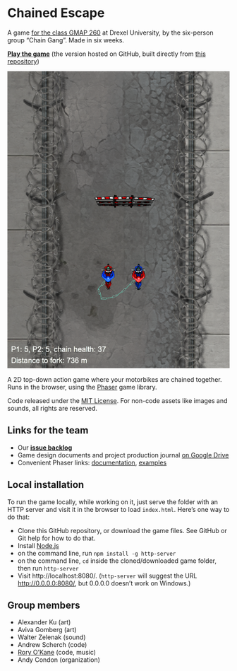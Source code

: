 # Chained Escape

A game [for the class GMAP 260](https://sites.google.com/site/drexelgames/courses/digm-260/homework-assignments/homeworkweek5) at Drexel University, by the six-person group “Chain Gang”. Made in six weeks.

**[Play the game](http://drexel-gmap-260-chain-gang.github.io/chained-escape/)** (the version hosted on GitHub, built directly from [this repository](https://github.com/drexel-gmap-260-chain-gang/chained-escape))

[![gameplay screenshot](images/gameplay-screenshot.png)](http://drexel-gmap-260-chain-gang.github.io/chained-escape/)

A 2D top-down action game where your motorbikes are chained together. Runs in the browser, using the [Phaser](http://phaser.io/) game library.

Code released under the [MIT License](http://opensource.org/licenses/MIT). For non-code assets like images and sounds, all rights are reserved.

## Links for the team

- Our **[issue backlog](https://waffle.io/drexel-gmap-260-chain-gang/chained-escape)**
- Game design documents and project production journal [on Google Drive](https://drive.google.com/#folders/0B6QNP3NaM-wCREM4VG94Q3pzQ0k)
- Convenient Phaser links: [documentation](http://docs.phaser.io/), [examples](http://examples.phaser.io/)

## Local installation

To run the game locally, while working on it, just serve the folder with an HTTP server and visit it in the browser to load `index.html`. Here’s one way to do that:

* Clone this GitHub repository, or download the game files. See GitHub or Git help for how to do that.
* Install [Node.js](http://nodejs.org/)
* on the command line, run `npm install -g http-server`
* on the command line, `cd` inside the cloned/downloaded game folder, then run `http-server`
* Visit http://localhost:8080/. (`http-server` will suggest the URL http://0.0.0.0:8080/, but 0.0.0.0 doesn’t work on Windows.)

## Group members

* Alexander Ku (art)
* Aviva Gomberg (art)
* Walter Zelenak (sound)
* Andrew Scherch (code)
* [Rory O’Kane](http://roryokane.com/) (code, music)
* Andy Condon (organization)
